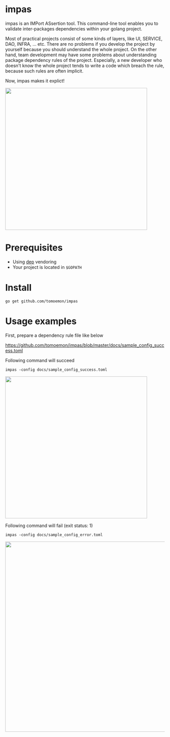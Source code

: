 # impas

impas is an IMPort ASsertion tool.
This command-line tool enables you to validate inter-packages dependencies within your golang project.

Most of practical projects consist of some kinds of layers, like UI, SERVICE, DAO, INFRA, ... etc. There are no problems if you develop the project by yourself because you should understand the whole project. On the other hand, team development may have some problems about understanding package dependency rules of the project. Especially, a new developer who doesn't know the whole project tends to write a code which breach the rule, because such rules are often implicit.

Now, impas makes it explict!

<img src="https://raw.githubusercontent.com/tomoemon/impas/master/docs/images/impas.png" width=448>

# Prerequisites

- Using [dep](https://github.com/golang/dep) vendoring
- Your project is located in `$GOPATH`

# Install

```shell
go get github.com/tomoemon/impas
```


# Usage examples

First, prepare a dependency rule file like below

https://github.com/tomoemon/impas/blob/master/docs/sample_config_success.toml

Following command will succeed
```shell
impas -config docs/sample_config_success.toml
```
<img src="https://raw.githubusercontent.com/tomoemon/impas/master/docs/images/sample_succeeded_result.png" width=448>

Following command will fail (exit status: 1)
```shell
impas -config docs/sample_config_error.toml
```
<img src="https://raw.githubusercontent.com/tomoemon/impas/master/docs/images/sample_failed_result.png" width=600>
